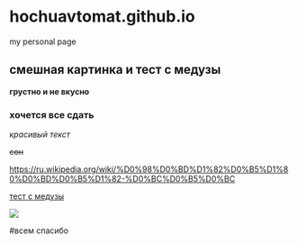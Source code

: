 # hochuavtomat.github.io

my personal page

## смешная картинка и тест с медузы

**грустно и не вкусно**

### хочется все сдать

*красивый текст*

~~сон~~

https://ru.wikipedia.org/wiki/%D0%98%D0%BD%D1%82%D0%B5%D1%80%D0%BD%D0%B5%D1%82-%D0%BC%D0%B5%D0%BC

[тест с медузы](https://meduza.io/games/dobrogo-vremeni-sutok-kak-vashe-nichego-vse-pozitivno)

![](https://sun9-37.userapi.com/c851120/v851120048/1d9771/YBiMnlUsfsE.jpg)

#всем спасибо
